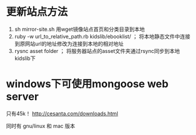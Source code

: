 # 更新站点方法

1. sh mirror-site.sh 用wget镜像站点首页和分类目录到本地
2. ruby -w url_to_relative_path.rb kidslib/ebooklist/ ； 将本地静态文件中连接到原网站url的地址修改为连接到本地的相对地址
3. rysnc asset folder ； 将服务器站点的asset文件夹通过rsync同步到本地 kidslib下

# windows下可使用mongoose web server

只有45k！ <http://cesanta.com/downloads.html>

同时有 gnu/linux 和 mac 版本
